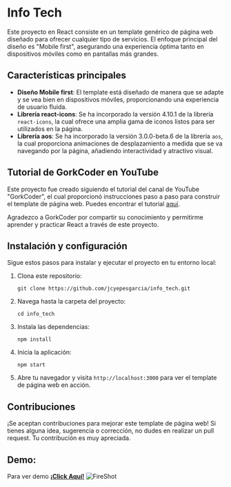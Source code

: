 # Info Tech
Este proyecto en React consiste en un template genérico de página web diseñado para ofrecer cualquier tipo de servicios. El enfoque principal del diseño es "Mobile first", asegurando una experiencia óptima tanto en dispositivos móviles como en pantallas más grandes.

## Características principales

- **Diseño Mobile first**: El template está diseñado de manera que se adapte y se vea bien en dispositivos móviles, proporcionando una experiencia de usuario fluida.
- **Librería react-icons**: Se ha incorporado la versión 4.10.1 de la librería `react-icons`, la cual ofrece una amplia gama de iconos listos para ser utilizados en la página.
- **Librería aos**: Se ha incorporado la versión 3.0.0-beta.6 de la librería `aos`, la cual proporciona animaciones de desplazamiento a medida que se va navegando por la página, añadiendo interactividad y atractivo visual.

## Tutorial de GorkCoder en YouTube

Este proyecto fue creado siguiendo el tutorial del canal de YouTube "GorkCoder", el cual proporcionó instrucciones paso a paso para construir el template de página web. Puedes encontrar el tutorial [aquí](https://www.youtube.com/watch?v=q1uFvb9QfkM).

Agradezco a GorkCoder por compartir su conocimiento y permitirme aprender y practicar React a través de este proyecto.

## Instalación y configuración

Sigue estos pasos para instalar y ejecutar el proyecto en tu entorno local:

1. Clona este repositorio:
   ```
   git clone https://github.com/jcyepesgarcia/info_tech.git
   ```
2. Navega hasta la carpeta del proyecto:
   ```
   cd info_tech
   ```
3. Instala las dependencias:
   ```
   npm install
   ```
4. Inicia la aplicación:
   ```
   npm start
   ```
5. Abre tu navegador y visita ```http://localhost:3000``` para ver el template de página web en acción.

## Contribuciones

¡Se aceptan contribuciones para mejorar este template de página web! Si tienes alguna idea, sugerencia o corrección, no dudes en realizar un pull request. Tu contribución es muy apreciada.

## Demo:
Para ver demo  **[¡Click Aquí!](https://infotechdemo.netlify.app/ "ver")**
![FireShot](https://github.com/jcyepesgarcia/info_tech/assets/136846281/73f2389a-a26d-4fb1-aa0d-8effa97c2898)
